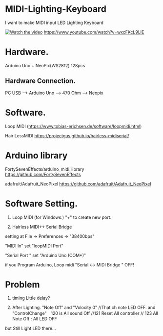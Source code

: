 # MIDI-Lighting-Keyboard

I want to make MIDI input LED Lighting Keyboard

[![Watch the video](https://img.youtube.com/vi/wxcFKcL9LIE/maxresdefault.jpg)](https://youtu.be/wxcFKcL9LIE)
https://www.youtube.com/watch?v=wxcFKcL9LIE


# Hardware.
Arduino Uno + NeoPix(WS2812) 128pcs

## Hardware Connection.
 PC USB --> Arduino Uno --> 470 Ohm --> Neopix

# Software.

Loop MIDI 
(https://www.tobias-erichsen.de/software/loopmidi.html)

Hair LessMIDI
https://projectgus.github.io/hairless-midiserial/


# Arduino library
FortySevenEffects/arduino_midi_library
https://github.com/FortySevenEffects

adafruit/Adafruit_NeoPixel
https://github.com/adafruit/Adafruit_NeoPixel


# Software Setting.
1. Loop MIDI (for Windows.)
  "+" to create new port.

2. Hairless MIDI<-> Serial Bridge

 setting at File -> Preferences ->  "38400bps"
 
 "MIDI In"  set "loopMIDI Port" 
 
 "Serial Port " set "Arduino Uno (COM*)"

if you Program Arduino, Loop midi "Serial <-> MIDI Bridge " OFF!



# Problem 
1. timing Little delay?

2. After  Lighting.
"Note Off" and "Volocity 0"  //That ch note LED OFF.
and "ControlChange"　120 is All sound Off //121 Reset All controller // 123 All Note Off  : All LED OFF

but Still Light LED there...
